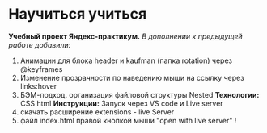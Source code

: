 # Научиться учиться
**Учебный проект Яндекс-практикум.**
*В дополнении к предыдущей работе добавили:*
1. Анимации для блока header и kaufman (папка rotation) через @keyframes
2. Изменение прозрачности по наведению мыши на ссылку  через links:hover
3. БЭМ-подход. организация файловой структуры Nested
**Технологии:** CSS html
**Инструкции:** Запуск через VS code и Live server
1. скачать расширение  extensions - live Server
2. файл index.html правой кнопкой мыши "open with live server"
! 
